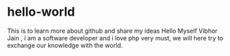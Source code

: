 # hello-world
This is to learn more about github and share my ideas
Hello Myself Vibhor Jain , i am a software developer and i love php very must, we will here try to exchange our knowledge with the world. 
